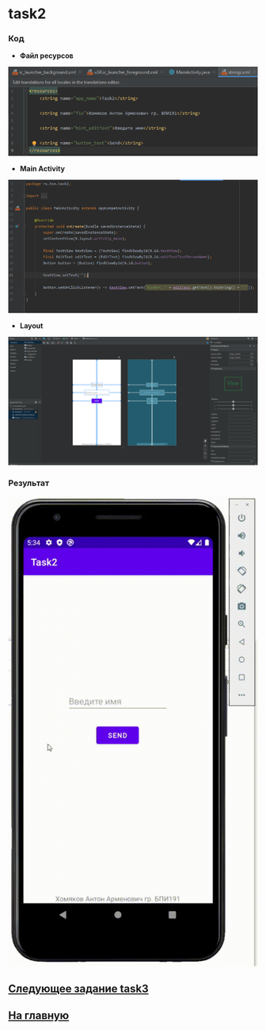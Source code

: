 # task2
### Код 

* **Файл ресурсов**

![img1](https://github.com/antonkhmv/android_dz/blob/main/task2/img/str.png)

* **Main Activity**

![img1](https://github.com/antonkhmv/android_dz/blob/main/task2/img/code.png)

* **Layout**

![img2](https://github.com/antonkhmv/android_dz/blob/main/task2/img/lay.png)
 
### Результат

![res](https://github.com/antonkhmv/android_dz/blob/main/task2/img/res.gif)

## [Следующее задание task3](../task3)

## [На главную](/../../)
